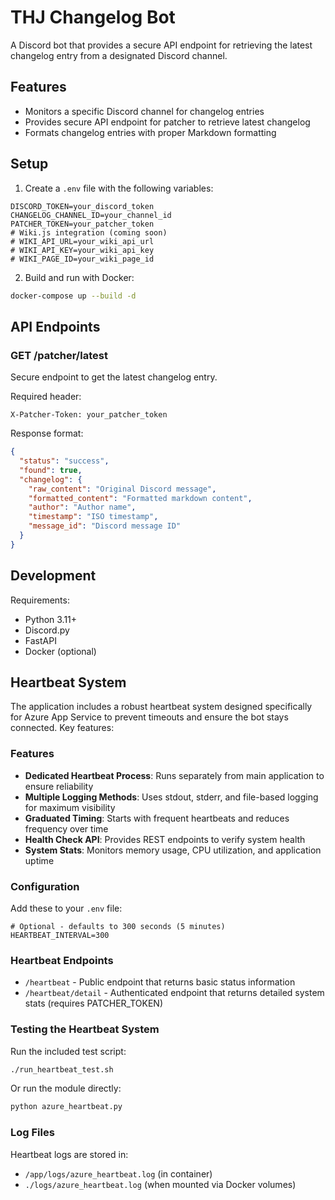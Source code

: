 # THJ Changelog Bot

A Discord bot that provides a secure API endpoint for retrieving the latest changelog entry from a designated Discord channel.

## Features

- Monitors a specific Discord channel for changelog entries
- Provides secure API endpoint for patcher to retrieve latest changelog
- Formats changelog entries with proper Markdown formatting

## Setup

1. Create a `.env` file with the following variables:

```env
DISCORD_TOKEN=your_discord_token
CHANGELOG_CHANNEL_ID=your_channel_id
PATCHER_TOKEN=your_patcher_token
# Wiki.js integration (coming soon)
# WIKI_API_URL=your_wiki_api_url
# WIKI_API_KEY=your_wiki_api_key
# WIKI_PAGE_ID=your_wiki_page_id
```

2. Build and run with Docker:

```bash
docker-compose up --build -d
```

## API Endpoints

### GET /patcher/latest

Secure endpoint to get the latest changelog entry.

Required header:

```
X-Patcher-Token: your_patcher_token
```

Response format:

```json
{
  "status": "success",
  "found": true,
  "changelog": {
    "raw_content": "Original Discord message",
    "formatted_content": "Formatted markdown content",
    "author": "Author name",
    "timestamp": "ISO timestamp",
    "message_id": "Discord message ID"
  }
}
```

## Development

Requirements:

- Python 3.11+
- Discord.py
- FastAPI
- Docker (optional)

## Heartbeat System

The application includes a robust heartbeat system designed specifically for Azure App Service to prevent timeouts and ensure the bot stays connected. Key features:

### Features

- **Dedicated Heartbeat Process**: Runs separately from main application to ensure reliability
- **Multiple Logging Methods**: Uses stdout, stderr, and file-based logging for maximum visibility
- **Graduated Timing**: Starts with frequent heartbeats and reduces frequency over time
- **Health Check API**: Provides REST endpoints to verify system health
- **System Stats**: Monitors memory usage, CPU utilization, and application uptime

### Configuration

Add these to your `.env` file:

```env
# Optional - defaults to 300 seconds (5 minutes)
HEARTBEAT_INTERVAL=300
```

### Heartbeat Endpoints

- `/heartbeat` - Public endpoint that returns basic status information
- `/heartbeat/detail` - Authenticated endpoint that returns detailed system stats (requires PATCHER_TOKEN)

### Testing the Heartbeat System

Run the included test script:

```bash
./run_heartbeat_test.sh
```

Or run the module directly:

```bash
python azure_heartbeat.py
```

### Log Files

Heartbeat logs are stored in:

- `/app/logs/azure_heartbeat.log` (in container)
- `./logs/azure_heartbeat.log` (when mounted via Docker volumes)
